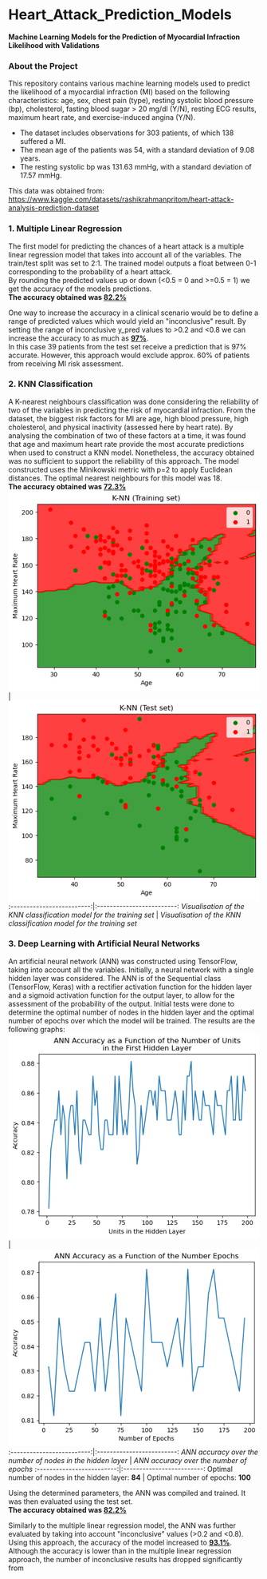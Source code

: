 # Heart_Attack_Prediction_Models
**Machine Learning Models for the Prediction of Myocardial Infraction Likelihood with Validations**

### About the Project
This repository contains various machine learning models used to predict the likelihood of a myocardial infraction (MI) based on the following characteristics:
age, sex, chest pain (type), resting systolic blood pressure (bp), cholesterol, fasting blood sugar > 20 mg/dl (Y/N), resting ECG results, maximum heart rate, and exercise-induced angina (Y/N).
* The dataset includes observations for 303 patients, of which 138 suffered a MI.
* The mean age of the patients was 54, with a standard deviation of 9.08 years.
* The resting systolic bp was 131.63 mmHg, with a standard deviation of 17.57 mmHg.

This data was obtained from: https://www.kaggle.com/datasets/rashikrahmanpritom/heart-attack-analysis-prediction-dataset


### 1. Multiple Linear Regression
The first model for predicting the chances of a heart attack is a multiple linear regression model that takes into account all of the variables. The train/test split was set to 2:1. The trained model outputs a float between 0-1 corresponding to the probability of a heart attack.\
By rounding the predicted values up or down (<0.5 = 0 and >=0.5 = 1) we get the accuracy of the models predictions.\
**The accuracy obtained was <ins>82.2%</ins>**


One way to increase the accuracy in a clinical scenario would be to define a range of predicted values which would yield an "inconclusive" result. By setting the range of inconclusive y_pred values to >0.2 and <0.8 we can increase the accuracy to as much as **<ins>97%</ins>**.\
In this case 39 patients from the test set receive a prediction that is 97% accurate. However, this approach would exclude approx. 60% of patients from receiving MI risk assessment.

### 2. KNN Classification
A K-nearest neighbours classification was done considering the reliability of two of the variables in predicting the risk of myocardial infraction. From the dataset, the biggest risk factors for MI are age, high blood pressure, high cholesterol, and physical inactivity (assessed here by heart rate). By analysing the combination of two of these factors at a time, it was found that age and maximum heart rate provide the most accurate predictions when used to construct a KNN model. Nonetheless, the accuracy obtained was no sufficient to support the reliability of this approach. The model constructed uses the Minikowski metric with p=2 to apply Euclidean distances. The optimal nearest neighbours for this model was 18.\
**The accuracy obtained was <ins>72.3%</ins>**
![Image 1](graphs/KNN-training.png) | ![Image 2](graphs/KNN-test.png)
:-------------------------:|:-------------------------:
*Visualisation of the KNN classification model for the training set*        |  *Visualisation of the KNN classification model for the training set*

### 3. Deep Learning with Artificial Neural Networks
An artificial neural network (ANN) was constructed using TensorFlow, taking into account all the variables. Initially, a neural network with a single hidden layer was considered. The ANN is of the Sequential class (TensorFlow, Keras) with a rectifier activation function for the hidden layer and a sigmoid activation function for the output layer, to allow for the assessment of the probability of the output. Initial tests were done to determine the optimal number of nodes in the hidden layer and the optimal number of epochs over which the model will be trained. The results are the following graphs:
![ANN nodes](graphs/ANN_nodes.png) | ![ANN epochs](graphs/ANN_epochs.png)
:-------------------------:|:-------------------------:
*ANN accuracy over the number of nodes in the hidden layer*        |  *ANN accuracy over the number of epochs*
:-------------------------:|:-------------------------:
Optimal number of nodes in the hidden layer: **84**                |  Optimal number of epochs: **100**

Using the determined parameters, the ANN was compiled and trained. It was then evaluated using the test set.\
**The accuracy obtained was <ins>82.2%</ins>**

Similarly to the multiple linear regression model, the ANN was further evaluated by taking into account "inconclusive" values (>0.2 and <0.8). Using this approach, the accuracy of the model increased to **<ins>93.1%</ins>**.\
Although the accuracy is lower than in the multiple linear regression approach, the number of inconclusive results has dropped significantly from


